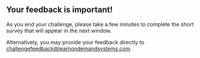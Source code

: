 ## Your feedback is important!  

As you end your challenge, please take a few minutes to 
complete the short survey that will appear in the next window.

Alternatively, you may provide your feedback directly to 
<a href="mailto:challengefeedback@learnondemandsystems.com?Subject=LODS%20Challenge%20Feedback%20for%20Lab%20@lab.LabProfile.Id" target="_top">challengefeedback@learnondemandsystems.com</a>.
